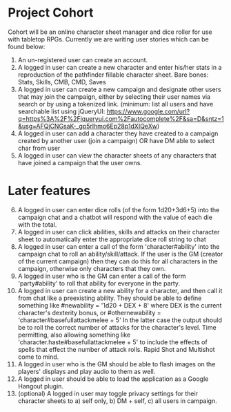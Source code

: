 # Project Cohort
Cohort will be an online character sheet manager and dice roller for use with tabletop RPGs. Currently we are writing user stories which can be found below:

1. An un-registered user can create an account.
2. A logged in user can create a new character and enter his/her stats in a reproduction of the pathfinder fillable character sheet. Bare bones: Stats, Skills, CMB, CMD, Saves
3. A logged in user can create a new campaign and designate other users that may join the campaign, either by selecting their user names via search or by using a tokenized link. (minimum: list all users and have searchable list using jQueryUI: https://www.google.com/url?q=https%3A%2F%2Fjqueryui.com%2Fautocomplete%2F&sa=D&sntz=1&usg=AFQjCNGsaK-_gp5rlhmo6Ep28p1dXIQeXw)
4. A logged in user can add a character they have created to a campaign created by another user (join a campaign) OR have DM able to select char from user
5. A logged in user can view the character sheets of any characters that have joined a campaign that the user owns.

# Later features

6. A logged in user can enter dice rolls (of the form 1d20+3d6+5) into the campaign chat and a chatbot will respond with the value of each die with the total. 
7. A logged in user can click abilities, skills and attacks on their character sheet to automatically enter the appropriate dice roll string to chat
8. A logged in user can enter a call of the form 'character#ability' into the campaign chat to roll an ability/skill/attack. If the user is the GM (creator of the current campaign) then they can do this for all characters in the campaign, otherwise only characters that they own. 
9. A logged in user who is the GM can enter a call of the form 'party#ability' to roll that ability for everyone in the party. 
10. A logged in user can create a new ability for a character, and then call it from chat like a preexisting ability. They should be able to define something like #newability = '1d20 + DEX + 8' where DEX is the current character's dexterity bonus, or #othernewability = 'character#basefullattackmelee + 5' In the latter case the output should be to roll the correct number of attacks for the character's level. Time permitting, also allowing something like 'character.haste#basefullattackmelee + 5' to include the effects of spells that effect the number of attack rolls. Rapid Shot and Multishot come to mind. 
11. A logged in user who is the GM should be able to flash images on the players' displays and play audio to them as well. 
12. A logged in user should be able to load the application as a Google Hangout plugin.
13. (optional) A logged in user may toggle privacy settings for their character sheets to a) self only, b) DM + self, c) all users in campaign.